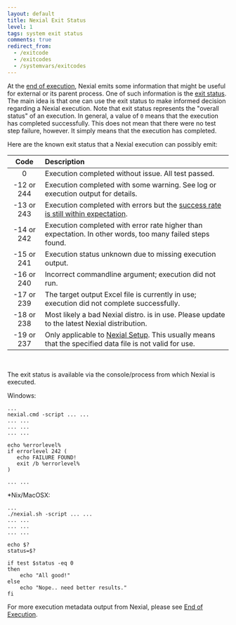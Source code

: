 ```yaml
---
layout: default
title: Nexial Exit Status
level: 1
tags: system exit status
comments: true
redirect_from:
  - /exitcode
  - /exitcodes
  - /systemvars/exitcodes
---
```


At the [end of execution](endofexecution), Nexial emits some information that might be useful for external or its parent
process. One of such information is the <a href="https://en.wikipedia.org/wiki/Exit_status" class="external-link" 
target="nexial_link">exit status</a>. The main idea is that one can use the exit status to make informed decision 
regarding a Nexial execution. Note that exit status represents the "overall status" of an execution. In general, a value
of `0` means that the execution has completed successfully. This does not mean that there were no test step failure, 
however. It simply means that the execution has completed.

Here are the known exit status that a Nexial execution can possibly emit:

| Code      | Description                                                                                              |
|:---------:|:---------------------------------------------------------------------------------------------------------|
|0          |Execution completed without issue. All test passed.                                                       |
|-12 or 244 |Execution completed with some warning. See log or execution output for details.                           |
|-13 or 243 |Execution completed with errors but the [success rate is still within expectation](index#nexial.minExecSuccessRate). |
|-14 or 242 |Execution completed with error rate higher than expectation. In other words, too many failed steps found. |
|-15 or 241 |Execution status unknown due to missing execution output.                                                 |
|-16 or 240 |Incorrect commandline argument; execution did not run.                                                    |
|-17 or 239 |The target output Excel file is currently in use; execution did not complete successfully.                |
|-18 or 238 |Most likely a bad Nexial distro. is in use. Please update to the latest Nexial distribution.              |
|-19 or 237 |Only applicable to [Nexial Setup](../userguide/BatchFiles#nexial-setup). This usually means that the specified data file is not valid for use. |

<br/>

The exit status is available via the console/process from which Nexial is executed.

Windows:
```
...
nexial.cmd -script ... ...
... ...
... ...
... ...

echo %errorlevel%
if errorlevel 242 (
   echo FAILURE FOUND!
   exit /b %errorlevel%
)

... ...
```

*Nix/MacOSX:
```
...
./nexial.sh -script ... ...
... ...
... ...
... ...

echo $?
status=$?

if test $status -eq 0
then
    echo "All good!"
else
    echo "Nope.. need better results."
fi
```

For more execution metadata output from Nexial, please see [End of Execution](endofexecution).